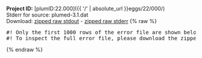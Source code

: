 **Project ID:** [plumID:22.000]({{ '/' | absolute_url }}eggs/22/000/)  
Stderr for source:  plumed-3.1.dat   
Download: [zipped raw stdout](plumed-3.1.dat.plumed_master.stdout.txt.zip) - [zipped raw stderr](plumed-3.1.dat.plumed_master.stderr.txt.zip) 
{% raw %}
<pre>
#! Only the first 1000 rows of the error file are shown below
#! To inspect the full error file, please download the zipped raw stderr file above
</pre>
{% endraw %}
